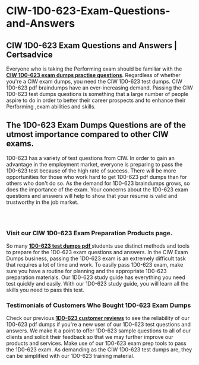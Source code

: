 # CIW-1D0-623-Exam-Questions-and-Answers
<h2><strong>CIW 1D0-623 Exam Questions and Answers | Certsadvice</strong></h2> <p>Everyone who is taking the Performing exam should be familiar with the <a href="http://www.certsadvice.com/ciw/1d0-623-practice-questions"><strong>CIW 1D0-623 exam dumps practise questions</strong></a>. Regardless of whether you&#39;re a CIW exam dumps, you need the CIW 1D0-623 test dumps. CIW 1D0-623 pdf braindumps have an ever-increasing demand. Passing the CIW 1D0-623 test dumps questions is something that a large number of people aspire to do in order to better their career prospects and to enhance their Performing ,exam abilities and skills.</p> <h2><strong>The 1D0-623 Exam Dumps Questions are of the utmost importance compared to other CIW exams.</strong></h2> <p>1D0-623 has a variety of test questions from CIW. In order to gain an advantage in the employment market, everyone is preparing to pass the 1D0-623 test because of the high rate of success. There will be more opportunities for those who work hard to get 1D0-623 pdf dumps than for others who don&#39;t do so. As the demand for 1D0-623 braindumps grows, so does the importance of the exam. Your concerns about the 1D0-623 exam questions and answers will help to show that your resume is valid and trustworthy in the job market.</p> <p><a href="http://www.certsadvice.com/ciw/1d0-623-practice-questions" style="display: block; padding: 1em 0; text-align: center; "><img alt="" src="https://1.bp.blogspot.com/-RUOr8Wn-CRk/YUYAxC8kcHI/AAAAAAAAAnw/F7BbdI3tw8QDj5z8iX0vQAioQzKiUxduwCLcBGAsYHQ/s0/unnamed.jpg" /></a></p> <h3><strong>Visit our CIW 1D0-623 Exam Preparation Products page.</strong></h3> <p>So many <a href="http://www.certsadvice.com/ciw/1d0-623-practice-questions"><strong>1D0-623 test dumps pdf </strong></a>students use distinct methods and tools to prepare for the 1D0-623 exam questions and answers. In the CIW Exam Dumps business, passing the 1D0-623 exam is an extremely difficult task that requires a lot of time and work. To easily pass 1D0-623 exam, make sure you have a routine for planning and the appropriate 1D0-623 preparation materials. Our 1D0-623 study guide has everything you need test quickly and easily. With our 1D0-623 study guide, you will learn all the skills you need to pass this test.</p> <h3><strong>Testimonials of Customers Who Bought 1D0-623 Exam Dumps</strong></h3> <p>Check our previous <a href="http://www.certsadvice.com/ciw/1d0-623-practice-questions"><strong>1D0-623 customer reviews</strong></a> to see the reliability of our 1D0-623 pdf dumps if you&#39;re a new user of our 1D0-623 test questions and answers. We make it a point to offer 1D0-623 sample questions to all of our clients and solicit their feedback so that we may further improve our products and services. Make use of our 1D0-623 exam prep tools to pass the 1D0-623 exam. As demanding as the CIW 1D0-623 test dumps are, they can be simplified with our 1D0-623 training material.</p>
